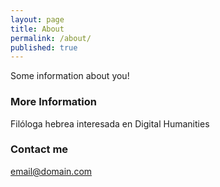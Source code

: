 ```yaml
---
layout: page
title: About
permalink: /about/
published: true
---
```


Some information about you!

### More Information

Filóloga hebrea interesada en Digital Humanities

### Contact me

[email@domain.com](mailto:email@domain.com)
